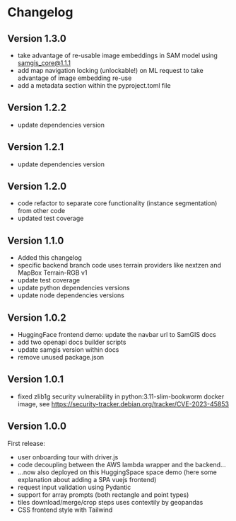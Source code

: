 # Changelog

## Version 1.3.0
- take advantage of re-usable image embeddings in SAM model using samgis_core@1.1.1
- add map navigation locking (unlockable!) on ML request to take advantage of image embedding re-use
- add a metadata section within the pyproject.toml file

## Version 1.2.2
- update dependencies version

## Version 1.2.1
- update dependencies version

## Version 1.2.0
- code refactor to separate core functionality (instance segmentation) from other code
- updated test coverage

## Version 1.1.0
- Added this changelog
- specific backend branch code uses terrain providers like nextzen and MapBox Terrain-RGB v1
- update test coverage
- update python dependencies versions
- update node dependencies versions

## Version 1.0.2
- HuggingFace frontend demo: update the navbar url to SamGIS docs
- add two openapi docs builder scripts
- update samgis version within docs
- remove unused package.json

## Version 1.0.1
- fixed zlib1g security vulnerability in python:3.11-slim-bookworm docker image, see https://security-tracker.debian.org/tracker/CVE-2023-45853

## Version 1.0.0
First release:
- user onboarding tour with driver.js
- code decoupling between the AWS lambda wrapper and the backend...
- ...now also deployed on this HuggingSpace space demo (here some explanation about adding a SPA vuejs frontend)
- request input validation using Pydantic
- support for array prompts (both rectangle and point types)
- tiles download/merge/crop steps uses contextily by geopandas
- CSS frontend style with Tailwind
